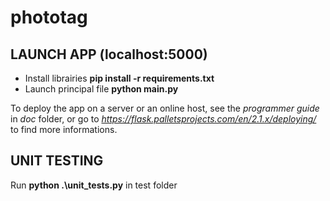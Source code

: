 # phototag

## LAUNCH APP (localhost:5000)
- Install librairies **pip install -r requirements.txt**
- Launch principal file **python main.py**

To deploy the app on a server or an online host, see the *programmer guide* in *doc* folder, or go to *https://flask.palletsprojects.com/en/2.1.x/deploying/* to find more informations.

## UNIT TESTING
Run **python .\unit_tests.py** in test folder